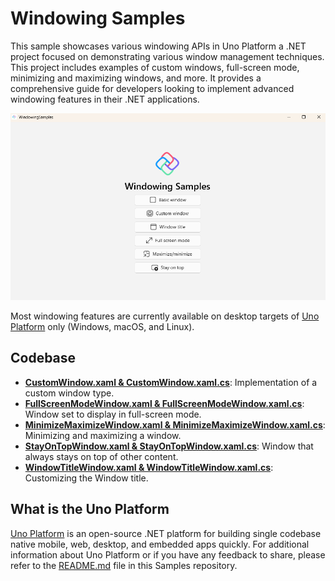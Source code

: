 # Windowing Samples

This sample showcases various windowing APIs in Uno Platform a .NET project focused on demonstrating various window management techniques. This project includes examples of custom windows, full-screen mode, minimizing and maximizing windows, and more. It provides a comprehensive guide for developers looking to implement advanced windowing features in their .NET applications.

![WindowingSamples menu](doc/assets/menu.png)

Most windowing features are currently available on desktop targets of [Uno Platform](https://platform.uno) only (Windows, macOS, and Linux).

## Codebase

* [**CustomWindow.xaml & CustomWindow.xaml.cs**](src/WindowingSamples/CustomWindow.xaml.cs): Implementation of a custom window type.
* [**FullScreenModeWindow.xaml & FullScreenModeWindow.xaml.cs**](src/WindowingSamples/FullScreenModeWindow.xaml.cs): Window set to display in full-screen mode.
* [**MinimizeMaximizeWindow.xaml & MinimizeMaximizeWindow.xaml.cs**](src/WindowingSamples/MinimizeMaximizeWindow.xaml.cs): Minimizing and maximizing a window.
* [**StayOnTopWindow.xaml & StayOnTopWindow.xaml.cs**](src/WindowingSamples/StayOnTopWindow.xaml.cs): Window that always stays on top of other content.
* [**WindowTitleWindow.xaml & WindowTitleWindow.xaml.cs**](src/WindowingSamples/WindowTitleWindow.xaml.cs): Customizing the Window title.

## What is the Uno Platform

[Uno Platform](https://platform.uno) is an open-source .NET platform for building single codebase native mobile, web, desktop, and embedded apps quickly.
For additional information about Uno Platform or if you have any feedback to share, please refer to the [README.md](../../README.md) file in this Samples repository.
